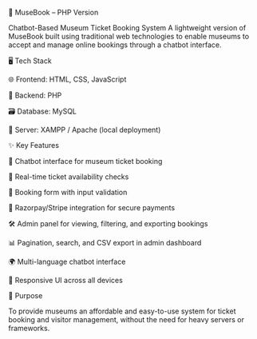 
📘 MuseBook – PHP Version

Chatbot-Based Museum Ticket Booking System
A lightweight version of MuseBook built using traditional web technologies to enable museums to accept and manage online bookings through a chatbot interface.


🖥️ Tech Stack

🌐 Frontend: HTML, CSS, JavaScript

🐘 Backend: PHP

🗃️ Database: MySQL

🧰 Server: XAMPP / Apache (local deployment)


✨ Key Features


💬 Chatbot interface for museum ticket booking

📅 Real-time ticket availability checks

🧾 Booking form with input validation

🔐 Razorpay/Stripe integration for secure payments

🛠️ Admin panel for viewing, filtering, and exporting bookings

📊 Pagination, search, and CSV export in admin dashboard

🌍 Multi-language chatbot interface

📱 Responsive UI across all devices


🎯 Purpose

To provide museums an affordable and easy-to-use system for ticket booking and visitor management, without the need for heavy servers or frameworks.
